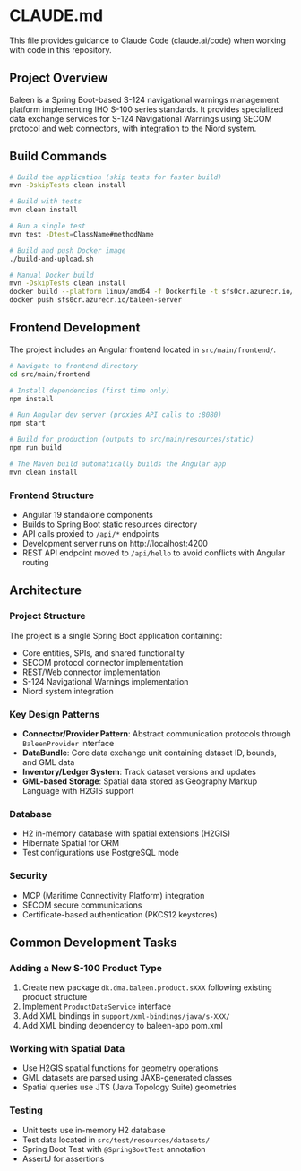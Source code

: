 # CLAUDE.md

This file provides guidance to Claude Code (claude.ai/code) when working with code in this repository.

## Project Overview

Baleen is a Spring Boot-based S-124 navigational warnings management platform implementing IHO S-100 series standards. It provides specialized data exchange services for S-124 Navigational Warnings using SECOM protocol and web connectors, with integration to the Niord system.

## Build Commands

```bash
# Build the application (skip tests for faster build)
mvn -DskipTests clean install

# Build with tests
mvn clean install

# Run a single test
mvn test -Dtest=ClassName#methodName

# Build and push Docker image
./build-and-upload.sh

# Manual Docker build
mvn -DskipTests clean install
docker build --platform linux/amd64 -f Dockerfile -t sfs0cr.azurecr.io/baleen-server .
docker push sfs0cr.azurecr.io/baleen-server
```

## Frontend Development

The project includes an Angular frontend located in `src/main/frontend/`.

```bash
# Navigate to frontend directory
cd src/main/frontend

# Install dependencies (first time only)
npm install

# Run Angular dev server (proxies API calls to :8080)
npm start

# Build for production (outputs to src/main/resources/static)
npm run build

# The Maven build automatically builds the Angular app
mvn clean install
```

### Frontend Structure
- Angular 19 standalone components
- Builds to Spring Boot static resources directory
- API calls proxied to `/api/*` endpoints
- Development server runs on http://localhost:4200
- REST API endpoint moved to `/api/hello` to avoid conflicts with Angular routing

## Architecture

### Project Structure
The project is a single Spring Boot application containing:
- Core entities, SPIs, and shared functionality
- SECOM protocol connector implementation
- REST/Web connector implementation
- S-124 Navigational Warnings implementation
- Niord system integration

### Key Design Patterns
- **Connector/Provider Pattern**: Abstract communication protocols through `BaleenProvider` interface
- **DataBundle**: Core data exchange unit containing dataset ID, bounds, and GML data
- **Inventory/Ledger System**: Track dataset versions and updates
- **GML-based Storage**: Spatial data stored as Geography Markup Language with H2GIS support

### Database
- H2 in-memory database with spatial extensions (H2GIS)
- Hibernate Spatial for ORM
- Test configurations use PostgreSQL mode

### Security
- MCP (Maritime Connectivity Platform) integration
- SECOM secure communications
- Certificate-based authentication (PKCS12 keystores)

## Common Development Tasks

### Adding a New S-100 Product Type
1. Create new package `dk.dma.baleen.product.sXXX` following existing product structure
2. Implement `ProductDataService` interface
3. Add XML bindings in `support/xml-bindings/java/s-XXX/`
4. Add XML binding dependency to baleen-app pom.xml

### Working with Spatial Data
- Use H2GIS spatial functions for geometry operations
- GML datasets are parsed using JAXB-generated classes
- Spatial queries use JTS (Java Topology Suite) geometries

### Testing
- Unit tests use in-memory H2 database
- Test data located in `src/test/resources/datasets/`
- Spring Boot Test with `@SpringBootTest` annotation
- AssertJ for assertions